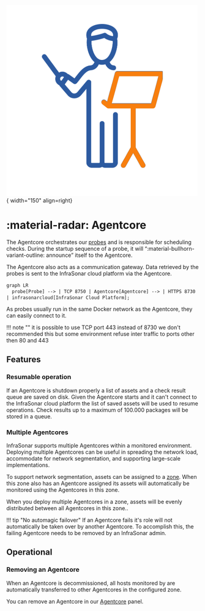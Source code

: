 ![Agentcore](../../images/application_agentcore.png){ width="150" align=right}

# :material-radar: Agentcore

The Agentcore orchestrates our [probes](../index.md) and is responsible for scheduling checks.
During the startup sequence of a probe, it will “:material-bullhorn-variant-outline: announce” itself to the Agentcore.

The Agentcore also acts as a communication gateway. Data retrieved by the probes is sent to the InfraSonar cloud platform via the Agentcore.

``` mermaid
graph LR
  probe[Probe] --> | TCP 8750 | Agentcore[Agentcore] --> | HTTPS 8730 | infrasonarcloud[InfraSonar Cloud Platform];
```

As probes usually run in the same Docker network as the Agentcore, they can easily connect to it.

!!! note ""
    it is possible to use TCP port 443 instead of 8730 we don't recommended this but some environment refuse inter traffic to ports other then 80 and 443

## Features

### Resumable operation

If an Agentcore is shutdown properly a list of assets and a check result queue are saved on disk.
Given the Agentcore starts and it can't connect to the InfraSonar cloud platform the list of saved assets will be used to resume operations.
Check results up to a maximum of 100.000 packages will be stored in a queue.

### Multiple Agentcores

InfraSonar supports multiple Agentcores within a monitored environment. Deploying multiple Agentcores can be useful in spreading the network load, accommodate for network segmentation, and supporting large-scale implementations.

To support network segmentation, assets can be assigned to a [zone](../../application/zones.md). When this zone also has an Agentcore assigned its assets will automatically be monitored using the Agentcores in this zone.

When you deploy multiple Agentcores in a zone, assets will be evenly distributed between all Agentcores in this zone..

!!! tip "No automagic failover"
    If an Agentcore fails it's role will not automatically be taken over by another Agentcore. To accomplish this, the failing Agentcore needs to be removed by an InfraSonar admin.

## Operational

### Removing an Agentcore

When an Agentcore is decommissioned, all hosts monitored by are automatically transferred to other Agentcores in the configured zone.

You can remove an Agentcore in our [Agentcore](../../application/agentcores.md) panel.